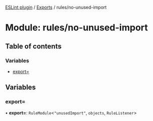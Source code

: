 [ESLint plugin](../index.md) / [Exports](../modules.md) / rules/no-unused-import

# Module: rules/no-unused-import

## Table of contents

### Variables

- [export&#x3D;](rules_no_unused_import.md#export&#x3D;)

## Variables

### export&#x3D;

• **export=**: `RuleModule`<``"unusedImport"``, `objects`, `RuleListener`\>
